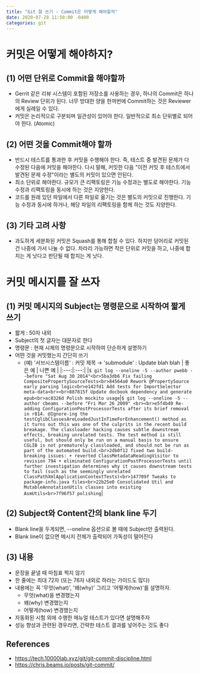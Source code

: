 ```yaml
---
title: "Git 잘 쓰기 - Commit은 어떻게 해야할까"
date: 2020-07-28 11:50:00 -0400
categories: git
---
```


# 커밋은 어떻게 해야하지?

## (1) 어떤 단위로 Commit을 해야할까

+ Gerrit 같은 리뷰 시스템이 포함된 저장소를 사용하는 경우, 하나의 Commit은 하나의 Review 단위가 된다. 너무 방대한 양을 한꺼번에 Commit하는 것은 Reviewer에게 실례일 수 있다.
+ 커밋은 논리적으로 구분되며 일관성이 있어야 한다. 일반적으로 최소 단위별로 되어야 한다. (Atomic)


## (2) 어떤 것을 Commit해야 할까

+ 반드시 테스트를 통과한 후 커밋을 수행해야 한다. 즉, 테스트 중 발견된 문제가 다 수정된 다음에 커밋을 해야한다. 다시 말해, 커밋한 다음 "이전 커밋 후 테스트에서 발견된 문제 수정"이라는 별도의 커밋이 있으면 안된다.
+ 최소 단위로 해야한다. 규모가 큰 리팩토링은 기능 수정과는 별도로 해야한다. 기능 수정과 리팩토링을 동시에 하는 것은 지양한다.
+ 코드를 원래 있던 파일에서 다른 파일로 옮기는 것은 별도의 커밋으로 진행한다. 기능 수정과 동시에 하거나, 해당 파일의 리팩토링을 함께 하는 것도 지양한다.


## (3) 기타 고려 사항

+ 과도하게 세분화된 커밋은 Squash를 통해 합칠 수 있다. 하지만 덩어리로 커밋된 건 나중에 가서 나눌 수 없다. 차라리 가능하면 작은 단위로 커밋을 하고, 나중에 합치는 게 낫다고 판단될 때 합치는 게 낫다.  

  
  
# 커밋 메시지를 잘 쓰자

## (1) 커밋 메시지의 Subject는 명령문으로 시작하여 짧게 쓰기

+ 짧게 : 50자 내외
+ Subject의 첫 글자는 대문자로 한다
+ 명령문 : 현재 시제의 명령문으로 시작하여 단순하게 설명하기
+ 어떤 것을 커밋했는지 간단히 쓰기
    - (예) '서브시스템이름' : 커밋 제목 → 'submodule' : Update blah blah
| 좋은 예 | 나쁜 예 |
|:---:|:---:|
|``` $ git log --oneline -5 --author pwebb --before "Sat Aug 30 2014"<br>5ba3db6 Fix failing CompositePropertySourceTests<br>84564a0 Rework @PropertySource early parsing logic<br>e142fd1 Add tests for ImportSelector meta-data<br><br>887815f Update docbook dependency and generate epub<br>ac8326d Polish mockito usage ```|``` $ git log --oneline -5 --author cbeams --before "Fri Mar 26 2009" <br><br>e5f4b49 Re-adding ConfigurationPostProcessorTests after its brief removal in r814. @Ignore-ing the testCglibClassesAreLoadedJustInTimeForEnhancement() method as it turns out this was one of the culprits in the recent build breakage. The classloader hacking causes subtle downstream effects, breaking unrelated tests. The test method is still useful, but should only be run on a manual basis to ensure CGLIB is not prematurely classloaded, and should not be run as part of the automated build.<br>2db0f12 fixed two build-breaking issues: + reverted ClassMetadataReadingVisitor to revision 794 + eliminated ConfigurationPostProcessorTests until further investigation determines why it causes downstream tests to fail (such as the seemingly unrelated ClassPathXmlApplicationContextTests)<br>147709f Tweaks to package-info.java files<br>22b25e0 Consolidated Util and MutableAnnotationUtils classes into existing AsmUtils<br>7f96f57 polishing ```|
    
## (2) Subject와 Content간의 blank line 두기

+ Blank line을 두게되면, --oneline 옵션으로 볼 때에 Subject만 출력된다.
+ Blank line이 없으면 메시지 전체가 출력되어 가독성이 떨어진다

## (3) 내용

+ 문장을 끝낼 때 마침표 찍지 않기
+ 한 줄에는 최대 72자 (또는 76자 내외로 하라는 가이드도 많다)
+ 내용에는 꼭 '무엇(what)', '왜(why)' 그리고 '어떻게(how)'를 설명하자.
    - 무엇(what)을 변경했는지
    - 왜(why) 변경했는지
    - 어떻게(how) 변경했는지
+ 자동화된 시험 외에 수행한 매뉴얼 테스트가 있다면 설명해주자
+ 성능 향상과 관련된 경우라면, 간략한 테스트 결과를 넣어주는 것도 좋다

  
  
## References
+ https://tech.10000lab.xyz/git/git-commit-discipline.html
+ https://chris.beams.io/posts/git-commit/
